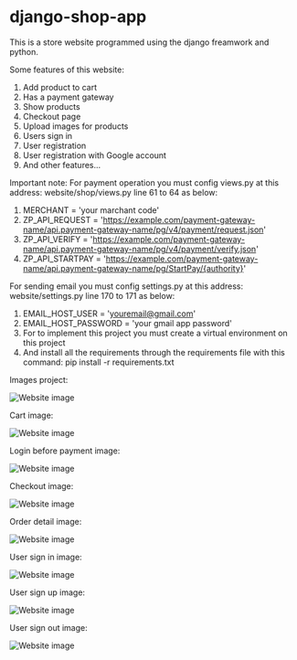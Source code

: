 # django-shop-app
This is a store website programmed using the django freamwork and python.

Some features of this website:
1. Add product to cart
2. Has a payment gateway
3. Show products
4. Checkout page
5. Upload images for products
6. Users sign in
7. User registration
8. User registration with Google account
9. And other features...

Important note:
For payment operation you must config views.py at this address: website/shop/views.py line 61 to 64 as below:

1. MERCHANT = 'your marchant code'
2. ZP_API_REQUEST = 'https://example.com/payment-gateway-name/api.payment-gateway-name/pg/v4/payment/request.json'
3. ZP_API_VERIFY = 'https://example.com/payment-gateway-name/api.payment-gateway-name/pg/v4/payment/verify.json'
4. ZP_API_STARTPAY = 'https://example.com/payment-gateway-name/api.payment-gateway-name/pg/StartPay/{authority}'

For sending email you must config settings.py at this address: website/settings.py line 170 to 171 as below:

1. EMAIL_HOST_USER = 'youremail@gmail.com'
2. EMAIL_HOST_PASSWORD = 'your gmail app password'
3. For to implement this project you must create a virtual environment on this project
4. And install all the requirements through the requirements file with this command: pip install -r requirements.txt

Images project:

![Website image](https://github.com/hamedkalhor76/django-shop-app/blob/main/images/img1.png)


Cart image:

![Website image](https://github.com/hamedkalhor76/django-shop-app/blob/main/images/img2.jpg)


Login before payment image:

![Website image](https://github.com/hamedkalhor76/django-shop-app/blob/main/images/img3.jpg)


Checkout image:

![Website image](https://github.com/hamedkalhor76/django-shop-app/blob/main/images/img4.jpg)


Order detail image:

![Website image](https://github.com/hamedkalhor76/django-shop-app/blob/main/images/img5.jpg)


User sign in image:

![Website image](https://github.com/hamedkalhor76/django-shop-app/blob/main/images/img6.jpg)


User sign up image:

![Website image](https://github.com/hamedkalhor76/django-shop-app/blob/main/images/img7.jpg)


User sign out image:

![Website image](https://github.com/hamedkalhor76/django-shop-app/blob/main/images/img8.jpg)
